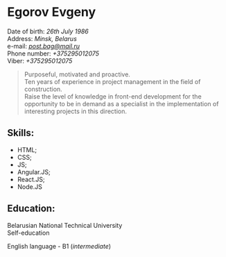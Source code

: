# Egorov Evgeny
Date of birth: *26th July 1986*  
Address: *Minsk, Belarus*   
e-mail: *post.bag@mail.ru*    
Phone number: *+375295012075*  
Viber: *+375295012075*

>Purposeful, motivated and proactive.  
>Ten years of experience in project management in the field of construction.  
Raise the level of knowledge in front-end development for the opportunity to be in demand as a specialist in the implementation of interesting projects in this direction.

## Skills:

- HTML;
- CSS;
- JS;
- Angular.JS;
- React.JS;
- Node.JS

## Education:
Belarusian National Technical University  
Self-education

English language - B1 (*intermediate*)
